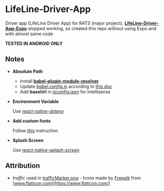 # LifeLine-Driver-App

Driver app (LifeLine Driver App) for RATS (major project). **[LifeLine-Driver-App-Expo](https://github.com/OjeshManandhar/LifeLine-Driver-App-Expo)** stopped working, so created this repo without using Expo and with almost same code

**TESTED IN ANDROID ONLY**

## Notes

- **Absolute Path**

  - Install **[babel-plugin-module-resolver](https://github.com/tleunen/babel-plugin-module-resolver)**
  - Update _[babel.config.js](babel.config.js)_ according to [this doc](https://github.com/tleunen/babel-plugin-module-resolver/blob/master/DOCS.md#usage-with-react-native)
  - Add **baseUrl** in [jsconfig.json](jsconfig.json) for intellisense

- **Environment Variable**

  Use _[react-native-dotenv](https://www.npmjs.com/package/react-native-dotenv)_

- **Add custom fonts**

  Follow [this](https://medium.com/better-programming/using-custom-fonts-in-react-native-2019-289099609837) instruction

- **Splash Screen**

  Use _[react-native-splash-screen](https://www.npmjs.com/package/react-native-splash-screen)_

## Attribution

- _traffic_ used in [trafficMarker.png](src/assets/images/map/trafficMarker.png) - Icons made by [Freepik](https://www.flaticon.com/authors/freepik) from [www.flaticon.com](https://www.flaticon.com/)
